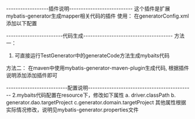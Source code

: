 
------------------插件说明---------------------------
这个插件是扩展mybatis-generator生成mapper相关代码的插件
使用：
在generatorConfig.xml添加以下配置
 <plugin type="com.biyao.mybatis.plugin.BaseMapperGeneratorPlugin"></plugin>


------------------------代码生成--------------------------------------
方法一：

1. 可直接运行TestGenerator中的generateCode方法生成mybaits代码

方法二：
在maven中使用mybatis-generator-maven-plugin生成代码, 根据插件说明添加添加插件即可

--------------------------配置说明---------------------------------------------
2.mybaits代码配置在resource下，修改如下属性
  a. driver.classPath
  b. generator.dao.targetProject
  c.generator.domain.targetProject
 其他属性根据实际情况修改，说明见mybatis-generator.properties文件
 
 
